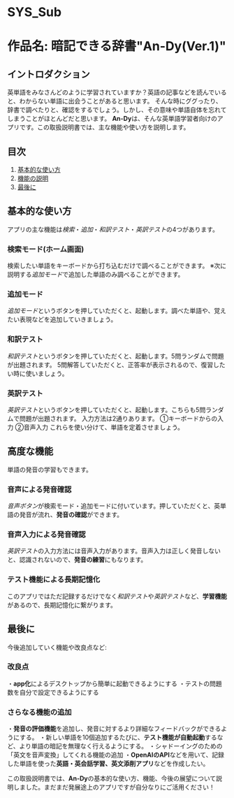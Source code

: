 # SYS_Sub
# 作品名: 暗記できる辞書"An-Dy(Ver.1)"

## イントロダクション

英単語をみなさんどのように学習されていますか？英語の記事などを読んでいると、わからない単語に出会うことがあると思います。
そんな時にググったり、辞書で調べたりと、確認をするでしょう。しかし、その意味や単語自体を忘れてしまうことがほとんどだと思います。
**An-Dy**は、そんな英単語学習者向けのアプリです。この取扱説明書では、主な機能や使い方を説明します。

## 目次

1. [基本的な使い方](#基本的な使い方)
2. [機能の説明](#高度な機能)
3. [最後に](#最後に)


## 基本的な使い方
アプリの主な機能は*検索*・*追加*・*和訳テスト*・*英訳テスト*の4つがあります。

### 検索モード(ホーム画面)
検索したい単語をキーボードから打ち込むだけで調べることができます。
※次に説明する*追加モード*で追加した単語のみ調べることができます。

### 追加モード
*追加モード*というボタンを押していただくと、起動します。調べた単語や、覚えたい表現などを追加していきましょう。

### 和訳テスト
*和訳テスト*というボタンを押していただくと、起動します。5問ランダムで問題が出題されます。
5問解答していただくと、正答率が表示されるので、復習したい時に使いましょう。

### 英訳テスト
*英訳テスト*というボタンを押していただくと、起動します。こちらも5問ランダムで問題が出題されます。
入力方法は2通りあります。
①キーボードからの入力
②音声入力
これらを使い分けて、単語を定着させましょう。


## 高度な機能
単語の発音の学習もできます。

### 音声による発音確認
*音声ボタン*が検索モード・追加モードに付いています。押していただくと、英単語の発音が流れ、**発音の確認**ができます。

### 音声入力による発音確認
*英訳テスト*の入力方法には音声入力があります。音声入力は正しく発音しないと、認識されないので、**発音の練習**にもなります。

### テスト機能による長期記憶化
このアプリではただ記録するだけでなく*和訳テスト*や*英訳テスト*など、**学習機能**があるので、長期記憶化に繋がります。

## 最後に

今後追加していく機能や改良点など:
　
### 改良点
・**app化**によるデスクトップから簡単に起動できるようにする
・テストの問題数を自分で設定できるようにする

### さらなる機能の追加
・**発音の評価機能**を追加し、発音に対するより詳細なフィードバックができるようにする。
・新しい単語を10個追加するたびに、**テスト機能が自動起動**するなど、より単語の暗記を無理なく行えるようにする。
・シャドーイングのための「英文を音声変換」してくれる機能の追加
・**OpenAIのAPI**などを用いて、記録した単語を使った**英語・英会話学習、英文添削アプリ**などを作成したい。

この取扱説明書では、**An-Dy**の基本的な使い方、機能、今後の展望について説明しました。まだまだ発展途上のアプリですが自分なりにご活用ください！
